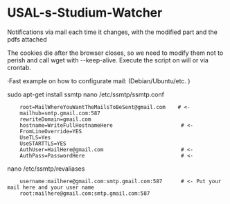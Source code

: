 # USAL-s-Studium-Watcher
Notifications via mail each time it changes, with the modified part and the pdfs attached

The cookies die after the browser closes, so we need to modify them not to perish and call wget with --keep-alive.
Execute the script on will or via crontab. 

·Fast example on how to configurate mail: (Debian/Ubuntu/etc. ) 


sudo apt-get install ssmtp
nano /etc/ssmtp/ssmtp.conf 
 	

        root=MailWhereYouWantTheMailsToBeSent@gmail.com    # <- 
        mailhub=smtp.gmail.com:587
        rewriteDomain=gmail.com
        hostname=WriteFullHostnameHere                      # <- 
        FromLineOverride=YES
        UseTLS=Yes
        UseSTARTTLS=YES
        AuthUser=HailHere@gmail.com                         # <- 
        AuthPass=PasswordHere                               # <- 


nano /etc/ssmtp/revaliases
        
        username:mailhere@gmail.com:smtp.gmail.com:587      # <- Put your mail here and your user name
        root:mailhere@gmail.com:smtp.gmail.com:587
